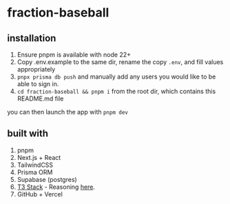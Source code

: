 # fraction-baseball

## installation

1. Ensure pnpm is available with node 22+
2. Copy .env.example to the same dir, rename the copy `.env`, and fill values appropriately
3. `pnpx prisma db push` and manually add any users you would like to be able to sign in.
4. `cd fraction-baseball && pnpm i` from the root dir, which contains this README.md file

you can then launch the app with `pnpm dev`

## built with

1. pnpm
2. Next.js + React
3. TailwindCSS
4. Prisma ORM
5. Supabase (postgres)
6. [T3 Stack](https://create.t3.gg/) - Reasoning [here](https://chatgpt.com/share/6817d756-8ff4-800d-9360-4e49d4b74321).
7. GitHub + Vercel
